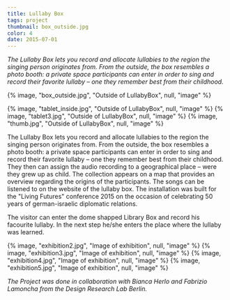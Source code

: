 ```yaml
---
title: Lullaby Box
tags: project
thumbnail: box_outside.jpg
color: 4
date: 2015-07-01
---
```


*The Lullaby Box lets you record and allocate lullabies to the region the singing person originates from. From the outside, the box resembles a photo booth: a private space participants can enter in order to sing and record their favorite lullaby – one they remember best from their childhood.*

<span class="more"></span>

{% image, "box_outside.jpg", "Outside of LullabyBox", null, "image" %}

<div class="gallery">
{% image, "tablet_inside.jpg", "Outside of LullabyBox", null, "image" %}
{% image, "tablet3.jpg", "Outside of LullabyBox", null, "image" %}
{% image, "thumb.jpg", "Outside of LullabyBox", null, "image" %}
</div>

The Lullaby Box lets you record and allocate lullabies to the region the singing person originates from. From the outside, the box resembles a photo booth: a private space participants can enter in order to sing and record their favorite lullaby – one they remember best from their childhood. They then can assign the audio recording to a geographical place – were they grew up as child. The collection appears on a map that provides an overview regarding the origins of the participants. The songs can be listened to on the website of the lullaby box. The installation was built for the "Living Futures" conference 2015 on the occasion of celebrating 50 years of german-israelic diplomatic relations.

The visitor can enter the dome shapped Library Box and record his facourite lullaby. In the next step he/she enters the place where the lullaby was learned.

<div class="gallery">
{% image, "exhibition2.jpg", "Image of exhibition", null, "image" %}
{% image, "exhibition3.jpg", "Image of exhibition", null, "image" %}
{% image, "exhibition4.jpg", "Image of exhibition", null, "image" %}
{% image, "exhibition5.jpg", "Image of exhibition", null, "image" %}
</div>


*The Project was done in collaboration with Bianca Herlo and Fabrizio Lamoncha from the Design Research Lab Berlin.*
